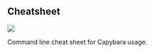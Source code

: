 Cheatsheet
----------
![](http://www.tofugu.com/wp-content/uploads/2013/05/capybara-animated-1280.gif)

Command line cheat sheet for Capybara usage.